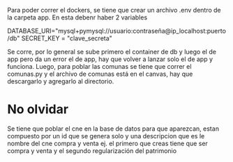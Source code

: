 Para poder correr  el dockers, se tiene que crear un archivo .env dentro de la carpeta app.
En esta debenr haber 2 variables

DATABASE_URI="mysql+pymysql://usuario:contraseña@ip_localhost:puerto/db"
SECRET_KEY = "clave_secreta"

Se corre, por lo general se sube primero el container de db y luego el de app pero da un error el de app, hay que volver a lanzar solo el de app y funciona.
Luego, para poblar las comunas se tiene que correr el comunas.py y el archivo de  comunas está en el canvas, hay que descargarlo y agregarlo al directorio.
# No olvidar
Se tiene que poblar el cne en la base de datos para que aparezcan, estan compuesto por un id que se genera solo y una descripcion que es le nombre del cne compra y venta ej.
el primero que creas tiene que ser compra y venta y el segundo regularización del patrimonio
